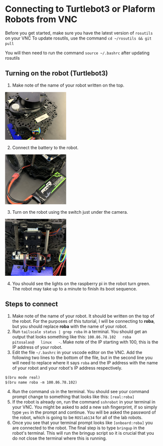 # Connecting to Turtlebot3 or Plaform Robots from VNC

Before you get started, make sure you have the latest version of `rosutils` on your VNC
To update rosutils, use the command `cd ~/rosutils && git pull`

You will then need to run the command `source ~/.bashrc` after updating rosutils


## Turning on the robot (Turtlebot3)

1. Make note of the name of your robot written on the top. 
<img src="images/name.jpg" width=200>

2. Connect the battery to the robot.
<img src="images/battery.jpg" width=200>

3. Turn on the robot using the switch just under the camera.
<img src="images/switch.jpg" width=200>

4. You should see the lights on the raspberry pi in the robot turn green. The robot may take up to a minute to finish its boot sequence.


## Steps to connect

1. Make note of the name of your robot. It should be written on the top of the robot. For the purposes of this tutorial, I will be connecting to **roba**, but you should replace **roba** with the name of your robot.
2. Run `tailscale status | grep roba` in a terminal. You should get an output that looks something like this: `100.86.78.102   roba               pitosalas@   linux   -`. Make note of the IP starting with 100, this is the IP address of your robot.
3. Edit the file `~/.bashrc` in your vscode editor on the VNC. Add the following two lines to the bottom of the file, but in the second line you will need to replace where it says `roba` and the IP address with the name of your robot and your robot's IP address respectively.
```
$(bru mode real)
$(bru name roba -m 100.86.78.102)
```
4. Run the command `sb` in the terminal. You should see your command prompt change to something that looks like this: `[real:roba]`
5. If the robot is already on, run the command `sshrobot` in your terminal in your VNC. You might be asked to add a new ssh fingerprint, if so simply type `yes` in the prompt and continue. You will be asked the password of the robot, which is going to be `ROSlab134` for all of the lab robots.
6. Once you see that your terminal prompt looks like `[onboard:roba]` you are connected to the robot. The final step is to type `bringup` in the robot's terminal. This will run the bringup script so it is crucial that you do not close the terminal where this is running.